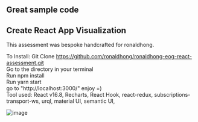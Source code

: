 ## Great sample code

## Create React App Visualization

This assessment was bespoke handcrafted for ronaldhong.

To Install: Git Clone https://github.com/ronaldhong/ronaldhong-eog-react-assessment.git<br/>
Go to the directory in your terminal<br/>
Run npm install <br/>
Run yarn start<br/>
go to "http://localhost:3000/" enjoy =)
<br/>
Tool used: React v16.8, Recharts, React Hook, react-redux, subscriptions-transport-ws, urql, material UI, semantic UI,


![image](https://user-images.githubusercontent.com/24851233/59866657-bfbd5080-9351-11e9-8f8a-1edb4cae23f1.png)
